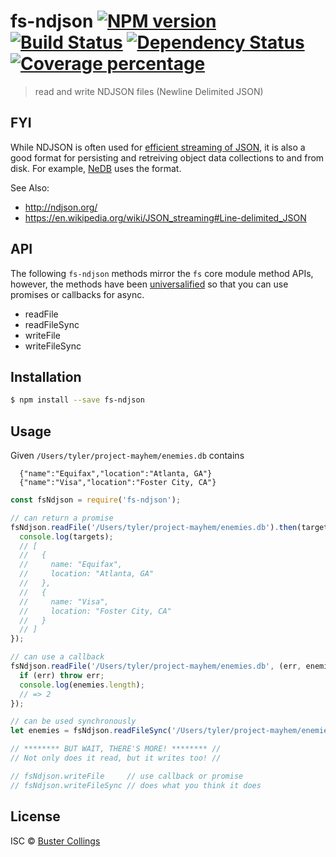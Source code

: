 # fs-ndjson [![NPM version][npm-image]][npm-url] [![Build Status][travis-image]][travis-url] [![Dependency Status][daviddm-image]][daviddm-url] [![Coverage percentage][coveralls-image]][coveralls-url]

> read and write NDJSON files (Newline Delimited JSON)

## FYI

While NDJSON is often used for [efficient streaming of JSON](https://www.npmjs.com/package/ndjson), it is also a good format for persisting and retreiving object data collections to and from disk. For example, [NeDB](https://github.com/louischatriot/nedb) uses the format.

See Also:

* http://ndjson.org/
* https://en.wikipedia.org/wiki/JSON_streaming#Line-delimited_JSON

## API

The following `fs-ndjson` methods mirror the `fs` core module method APIs, however, the methods have been [universalified](https://github.com/RyanZim/universalify) so that you can use promises or callbacks for async.

* readFile
* readFileSync
* writeFile
* writeFileSync

## Installation

```sh
$ npm install --save fs-ndjson
```

## Usage

Given `/Users/tyler/project-mayhem/enemies.db` contains

```
  {"name":"Equifax","location":"Atlanta, GA"}
  {"name":"Visa","location":"Foster City, CA"}
```

```js
const fsNdjson = require('fs-ndjson');

// can return a promise
fsNdjson.readFile('/Users/tyler/project-mayhem/enemies.db').then(targets => {
  console.log(targets);
  // [
  //   {
  //     name: "Equifax",
  //     location: "Atlanta, GA"
  //   },
  //   {
  //     name: "Visa",
  //     location: "Foster City, CA"
  //   }
  // ]
});

// can use a callback
fsNdjson.readFile('/Users/tyler/project-mayhem/enemies.db', (err, enemies) => {
  if (err) throw err;
  console.log(enemies.length);
  // => 2
});

// can be used synchronously
let enemies = fsNdjson.readFileSync('/Users/tyler/project-mayhem/enemies.db');

// ******** BUT WAIT, THERE'S MORE! ******** //
// Not only does it read, but it writes too! //

// fsNdjson.writeFile     // use callback or promise
// fsNdjson.writeFileSync // does what you think it does
```

## License

ISC © [Buster Collings](https://about.me/buster)

[npm-image]: https://badge.fury.io/js/fs-ndjson.svg
[npm-url]: https://npmjs.org/package/fs-ndjson
[travis-image]: https://travis-ci.org/busterc/fs-ndjson.svg?branch=master
[travis-url]: https://travis-ci.org/busterc/fs-ndjson
[daviddm-image]: https://david-dm.org/busterc/fs-ndjson.svg?theme=shields.io
[daviddm-url]: https://david-dm.org/busterc/fs-ndjson
[coveralls-image]: https://coveralls.io/repos/busterc/fs-ndjson/badge.svg
[coveralls-url]: https://coveralls.io/r/busterc/fs-ndjson
